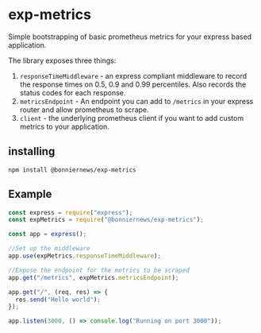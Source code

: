 # exp-metrics

Simple bootstrapping of basic prometheus metrics for your express based application.

The library exposes three things:

1. `responseTimeMiddleware` - an express compliant middleware to record the response times on 0.5, 0.9 and 0.99 percentiles. Also records the status codes for each response.
2. `metricsEndpoint` - An endpoint you can add to `/metrics` in your express router and allow prometheus to scrape.
3. `client` - the underlying prometheus client if you want to add custom metrics to your application.

## installing

```
npm install @bonniernews/exp-metrics
```

## Example

```js
const express = require("express");
const expMetrics = require("@bonniernews/exp-metrics");

const app = express();

//Set up the middleware
app.use(expMetrics.responseTimeMiddleware);

//Expose the endpoint for the metrics to be scraped
app.get("/metrics", expMetrics.metricsEndpoint);

app.get("/", (req, res) => {
  res.send("Hello world");
});

app.listen(3000, () => console.log("Running on port 3000"));
```
